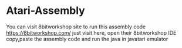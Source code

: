 # Atari-Assembly
You can visit 8bitworkshop site to run this assembly code
https://8bitworkshop.com/
just visit here, open their 8bitworkshop IDE
copy,paste the assembly code
and run the java in javatari emulator

